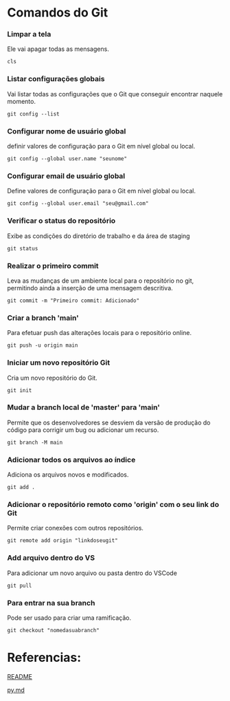 # Comandos do Git

### Limpar a tela
Ele vai apagar todas as mensagens.
```
cls
```

### Listar configurações globais
Vai listar todas as configurações que o Git que conseguir encontrar naquele momento.
```
git config --list
```

### Configurar nome de usuário global
definir valores de configuração para o Git em nível global ou local.
```
git config --global user.name "seunome"
```

### Configurar email de usuário global
Define valores de configuração para o Git em nível global ou local.
```
git config --global user.email "seu@gmail.com"
```

### Verificar o status do repositório
Exibe as condições do diretório de trabalho e da área de staging
```
git status
```

### Realizar o primeiro commit
Leva as mudanças de um ambiente local para o repositório no git, permitindo ainda a inserção de uma mensagem descritiva.
```
git commit -m "Primeiro commit: Adicionado"
```

### Criar a branch 'main'
Para efetuar push das alterações locais para o repositório online.
```
git push -u origin main
```

### Iniciar um novo repositório Git
Cria um novo repositório do Git.
```
git init
```

### Mudar a branch local de 'master' para 'main'
Permite que os desenvolvedores se desviem da versão de produção do código para corrigir um bug ou adicionar um recurso.
```
git branch -M main
```

### Adicionar todos os arquivos ao índice
Adiciona os arquivos novos e modificados.
```
git add .
```

### Adicionar o repositório remoto como 'origin' com o seu link do Git
Permite criar conexões com outros repositórios.
```
git remote add origin "linkdoseugit"
```

### Add arquivo dentro do VS
Para adicionar um novo arquivo ou pasta dentro do VSCode
```
git pull
```
### Para entrar na sua branch
Pode ser usado para criar uma ramificação.
```
git checkout "nomedasuabranch"
```

# Referencias:
[README](README.md)

[py.md](py.md)
